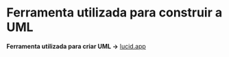 # Ferramenta utilizada para construir a UML

**Ferramenta utilizada para criar UML ->** [lucid.app](https://lucid.app/)